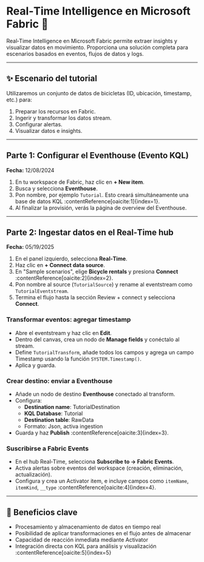 # Real‑Time Intelligence en Microsoft Fabric 🚴

Real‑Time Intelligence en Microsoft Fabric permite extraer insights y visualizar datos en movimiento. Proporciona una solución completa para escenarios basados en eventos, flujos de datos y logs.

---

## ✨ Escenario del tutorial
Utilizaremos un conjunto de datos de bicicletas (ID, ubicación, timestamp, etc.) para:

1. Preparar los recursos en Fabric.  
2. Ingerir y transformar los datos stream.  
3. Configurar alertas.  
4. Visualizar datos e insights.

---

## Parte 1: Configurar el Eventhouse (Evento KQL)

**Fecha:** 12/08/2024

1. En tu workspace de Fabric, haz clic en **+ New item**.  
2. Busca y selecciona **Eventhouse**.  
3. Pon nombre, por ejemplo `Tutorial`. Esto creará simultáneamente una base de datos KQL :contentReference[oaicite:1]{index=1}.  
4. Al finalizar la provisión, verás la página de overview del Eventhouse.

---

## Parte 2: Ingestar datos en el Real‑Time hub

**Fecha:** 05/19/2025

1. En el panel izquierdo, selecciona **Real‑Time**.  
2. Haz clic en **+ Connect data source**.  
3. En "Sample scenarios", elige **Bicycle rentals** y presiona **Connect** :contentReference[oaicite:2]{index=2}.  
4. Pon nombre al source (`TutorialSource`) y rename al eventstream como `TutorialEventstream`.  
5. Termina el flujo hasta la sección Review + connect y selecciona **Connect**.

### Transformar eventos: agregar timestamp

- Abre el eventstream y haz clic en **Edit**.  
- Dentro del canvas, crea un nodo de **Manage fields** y conéctalo al stream.  
- Define `TutorialTransform`, añade todos los campos y agrega un campo Timestamp usando la función `SYSTEM.Timestamp()`.  
- Aplica y guarda.

### Crear destino: enviar a Eventhouse

- Añade un nodo de destino **Eventhouse** conectado al transform.  
- Configura:  
  - **Destination name**: TutorialDestination  
  - **KQL Database**: Tutorial  
  - **Destination table**: RawData  
  - Formato: Json, activa ingestion  
- Guarda y haz **Publish** :contentReference[oaicite:3]{index=3}.

### Suscribirse a Fabric Events

- En el hub Real‑Time, selecciona **Subscribe to → Fabric Events**.  
- Activa alertas sobre eventos del workspace (creación, eliminación, actualización).  
- Configura y crea un Activator item, e incluye campos como `itemName`, `itemKind`, `__type` :contentReference[oaicite:4]{index=4}.

---

## 🔎 Beneficios clave
- Procesamiento y almacenamiento de datos en tiempo real  
- Posibilidad de aplicar transformaciones en el flujo antes de almacenar  
- Capacidad de reacción inmediata mediante Activator  
- Integración directa con KQL para análisis y visualización :contentReference[oaicite:5]{index=5}

